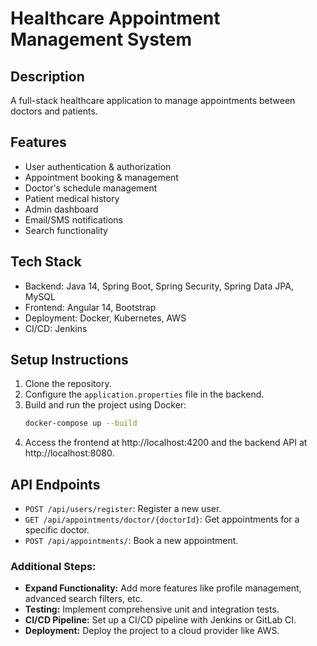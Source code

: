 # Healthcare Appointment Management System

## Description

A full-stack healthcare application to manage appointments between doctors and patients.

## Features

- User authentication & authorization
- Appointment booking & management
- Doctor's schedule management
- Patient medical history
- Admin dashboard
- Email/SMS notifications
- Search functionality

## Tech Stack

- Backend: Java 14, Spring Boot, Spring Security, Spring Data JPA, MySQL
- Frontend: Angular 14, Bootstrap
- Deployment: Docker, Kubernetes, AWS
- CI/CD: Jenkins

## Setup Instructions

1. Clone the repository.
2. Configure the `application.properties` file in the backend.
3. Build and run the project using Docker:
   ```bash
   docker-compose up --build
4. Access the frontend at http://localhost:4200 and the backend API at http://localhost:8080.

## API Endpoints
- `POST /api/users/register`: Register a new user.
- `GET /api/appointments/doctor/{doctorId}`: Get appointments for a specific doctor.
- `POST /api/appointments/`: Book a new appointment.

### **Additional Steps:**

- **Expand Functionality:** Add more features like profile management, advanced search filters, etc.
- **Testing:** Implement comprehensive unit and integration tests.
- **CI/CD Pipeline:** Set up a CI/CD pipeline with Jenkins or GitLab CI.
- **Deployment:** Deploy the project to a cloud provider like AWS.

